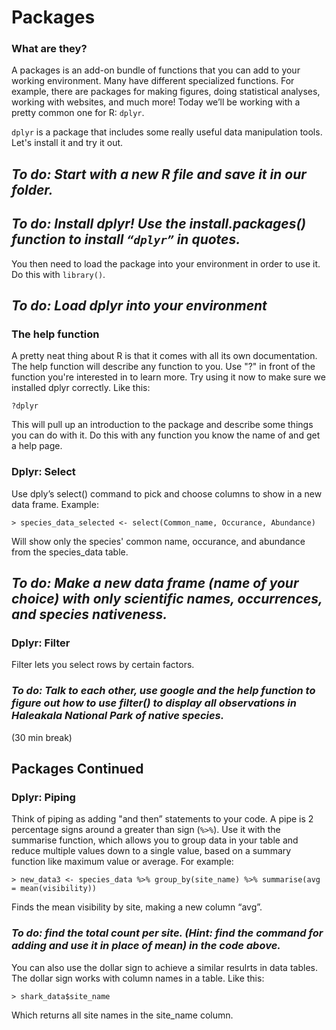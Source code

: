 # Packages

### What are they?
A packages is an add-on bundle of functions that you can add to your working environment. Many have different specialized functions. For example, there are packages for making figures, doing statistical analyses, working with websites, and much more! Today we’ll be working with a pretty common one for R: ```dplyr```.

```dplyr``` is a package that includes some really useful data manipulation tools. Let's install it and try it out. 



## *To do: Start with a new R file and save it in our folder.*


## *To do: Install dplyr! Use the install.packages() function to install ```“dplyr”``` in quotes.*

You then need to load the package into your environment in order to use it. Do this
with ```library()```.

## *To do: Load dplyr into your environment*



### The help function

A pretty neat thing about R is that it comes with all its own documentation. The help function will describe any function to you. Use "?" in front of the function you're interested in to learn more. Try using it now to make sure we installed dplyr correctly. Like this:

```{r}
?dplyr
```
This will pull up an introduction to the package and describe some things you can do with it. Do this with any function you know the name of and get a help page. 


### Dplyr: Select
Use dply’s select() command to pick and choose columns to show in a  new data frame. Example:

```{r}
> species_data_selected <- select(Common_name, Occurance, Abundance)
```

Will show only the species' common name, occurance, and abundance from the species_data table. 

## *To do: Make a new data frame (name of your choice) with only scientific names, occurrences, and species nativeness.*

### Dplyr: Filter

Filter lets you select rows by certain factors. 

### *To do: Talk to each other, use google and the help function to figure out how to use filter() to display all observations in Haleakala National Park of native species.*


(30 min break)


## Packages Continued

### Dplyr: Piping 

Think of piping as adding "and then” statements to your code. A pipe is 2 percentage signs around a greater than sign (```%>%```). Use it with the summarise function, which allows you to group data in your table and reduce multiple values down to a single value, based on a summary function like maximum value or average. For example:

```{r}
> new_data3 <- species_data %>% group_by(site_name) %>% summarise(avg = mean(visibility))
```

Finds the mean visibility by site, making a new column “avg”.

### *To do: find the total count per site. (Hint: find the command for adding and use it in place of mean) in the code above.*


You can also use the dollar sign to achieve a similar resulrts in data tables. The dollar sign works with column names in a table. Like this:

 ```{r}
> shark_data$site_name
 ```
 
Which returns all site names in the site_name column.
